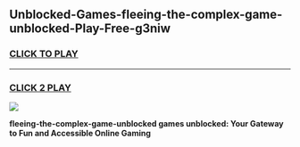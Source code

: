 
## Unblocked-Games-fleeing-the-complex-game-unblocked-Play-Free-g3niw
<h3>
<a href="https://premium76.site?title=fleeing-the-complex-game-unblocked&ref=23A">CLICK TO PLAY</a></h3>
<hr>

<h3>
<a href="https://premium76.site?title=fleeing-the-complex-game-unblocked&ref=23A">CLICK 2 PLAY</a>
  
</h3>

<a href="https://premium76.site?title=fleeing-the-complex-game-unblocked&ref=23A"><img src="https://clearcache.store/games.png"></a>


**fleeing-the-complex-game-unblocked games unblocked: Your Gateway to Fun and Accessible Online Gaming**
